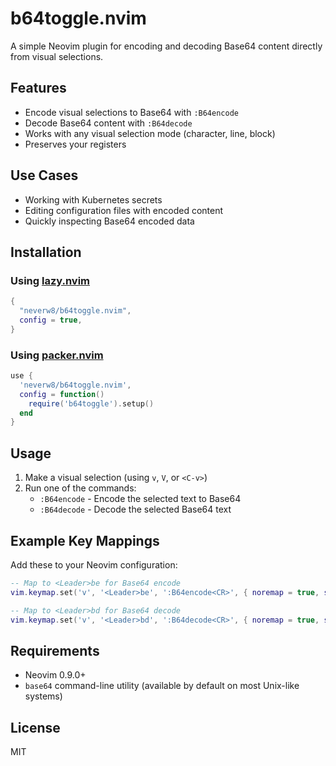 # b64toggle.nvim

A simple Neovim plugin for encoding and decoding Base64 content directly from visual selections.

## Features

- Encode visual selections to Base64 with `:B64encode`
- Decode Base64 content with `:B64decode`
- Works with any visual selection mode (character, line, block)
- Preserves your registers

## Use Cases

- Working with Kubernetes secrets
- Editing configuration files with encoded content
- Quickly inspecting Base64 encoded data

## Installation

### Using [lazy.nvim](https://github.com/folke/lazy.nvim)

```lua
{
  "neverw8/b64toggle.nvim",
  config = true,
}
```

### Using [packer.nvim](https://github.com/wbthomason/packer.nvim)

```lua
use {
  'neverw8/b64toggle.nvim',
  config = function()
    require('b64toggle').setup()
  end
}
```

## Usage

1. Make a visual selection (using `v`, `V`, or `<C-v>`)
2. Run one of the commands:
   - `:B64encode` - Encode the selected text to Base64
   - `:B64decode` - Decode the selected Base64 text

## Example Key Mappings

Add these to your Neovim configuration:

```lua
-- Map to <Leader>be for Base64 encode
vim.keymap.set('v', '<Leader>be', ':B64encode<CR>', { noremap = true, silent = true })

-- Map to <Leader>bd for Base64 decode
vim.keymap.set('v', '<Leader>bd', ':B64decode<CR>', { noremap = true, silent = true })
```

## Requirements

- Neovim 0.9.0+
- `base64` command-line utility (available by default on most Unix-like systems)

## License

MIT
